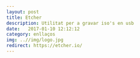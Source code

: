 ```yaml
---
layout: post
title: Etcher
description: Utilitat per a gravar iso's en usb
date:   2017-01-10 12:12:12
category: enllaços
img: ..//img/logo.jpg
redirect: https://etcher.io/
---
```

